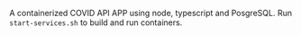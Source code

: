 A containerized COVID API APP using node, typescript and PosgreSQL. Run `start-services.sh` to build and run containers.